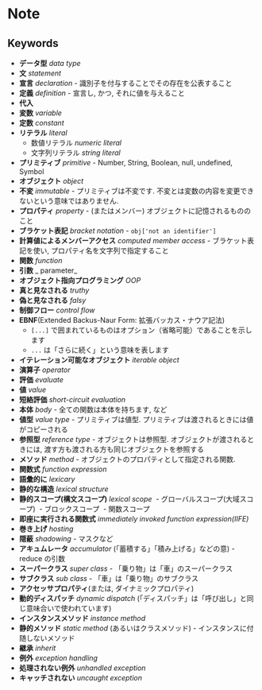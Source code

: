 # Note

## Keywords

- __データ型__ _data type_
- __文__ _statement_
- __宣言__ _declaration_ - 識別子を付与することでその存在を公表すること
- __定義__ _definition_ - 宣言し, かつ, それに値を与えること
- __代入__
- __変数__ _variable_
- __定数__ _constant_
- __リテラル__ _literal_
  - 数値リテラル _numeric literal_
  - 文字列リテラル _string literal_
- __プリミティブ__ _primitive_ - Number, String, Boolean, null, undefined, Symbol
- __オブジェクト__ _object_
- __不変__ _immutable_ - プリミティブは不変です. 不変とは変数の内容を変更できないという意味ではありません.
- __プロパティ__ _property_ - (またはメンバー) オブジェクトに記憶されるもののこと
- __ブラケット表記__ _bracket notation_ - `obj['not an identifier']`
- __計算値によるメンバーアクセス__ _computed member access_ - ブラケット表記を使い, プロパティ名を文字列で指定すること
- __関数__ _function_
- __引数__ _ parameter_
- __オブジェクト指向プログラミング__ _OOP_
- __真と見なされる__ _truthy_
- __偽と見なされる__ _falsy_
- __制御フロー__ _control flow_
- __EBNF__(Extended Backus-Naur Form: 拡張バッカス・ナウア記法)
  - `[...]` で囲まれているものはオプション（省略可能）であることを示します
  - `...` は「さらに続く」という意味を表します
- __イテレーション可能なオブジェクト__ _iterable object_
- __演算子__ _operator_
- __評価__ _evaluate_
- __値__ _value_
- __短絡評価__ _short-circuit evaluation_
- __本体__ _body_ - 全ての関数は本体を持ちます, など
- __値型__ _value type_ - プリミティブは値型. プリミティブは渡されるときには値がコピーされる
- __参照型__ _reference type_ - オブジェクトは参照型. オブジェクトが渡されるときには, 渡す方も渡される方も同じオブジェクトを参照する
- __メソッド__ _method_ - オブジェクトのプロパティとして指定される関数.
- __関数式__ _function expression_
- __語彙的に__ _lexicary_
- __静的な構造__ _lexical structure_
- __静的スコープ(構文スコープ)__ _lexical scope_
  - グローバルスコープ(大域スコープ)
  - ブロックスコープ
  - 関数スコープ
- __即座に実行される関数式__ _immediately invoked function expression(IIFE)_
- __巻き上げ__ _hosting_
- __隠蔽__ _shadowing_ - マスクなど
- __アキュムレータ__ _accumulator_ (「蓄積する」「積み上げる」などの意) - reduce の引数
- __スーパークラス__ _super class_ - 「乗り物」は「車」のスーパークラス
- __サブクラス__ _sub class_ - 「車」は「乗り物」のサブクラス
- __アクセッサプロパティ__(または, ダイナミックプロパティ)
- __動的ディスパッチ__ _dynamic dispatch_ (「ディスパッチ」は「呼び出し」と同じ意味合いで使われています)
- __インスタンスメソッド__ _instance method_
- __静的メソッド__ _static method_ (あるいはクラスメソッド) - インスタンスに付随しないメソッド
- __継承__ _inherit_
- __例外__ _exception handling_
- __処理されない例外__ _unhandled exception_
- __キャッチされない__ _uncaught exception_
